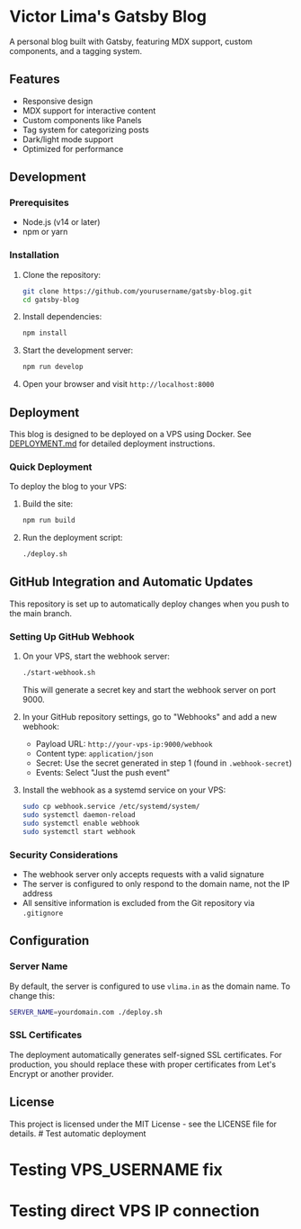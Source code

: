 # Victor Lima's Gatsby Blog

A personal blog built with Gatsby, featuring MDX support, custom components, and a tagging system.

## Features

- Responsive design
- MDX support for interactive content
- Custom components like Panels
- Tag system for categorizing posts
- Dark/light mode support
- Optimized for performance

## Development

### Prerequisites

- Node.js (v14 or later)
- npm or yarn

### Installation

1. Clone the repository:
   ```bash
   git clone https://github.com/yourusername/gatsby-blog.git
   cd gatsby-blog
   ```

2. Install dependencies:
   ```bash
   npm install
   ```

3. Start the development server:
   ```bash
   npm run develop
   ```

4. Open your browser and visit `http://localhost:8000`

## Deployment

This blog is designed to be deployed on a VPS using Docker. See [DEPLOYMENT.md](DEPLOYMENT.md) for detailed deployment instructions.

### Quick Deployment

To deploy the blog to your VPS:

1. Build the site:
   ```bash
   npm run build
   ```

2. Run the deployment script:
   ```bash
   ./deploy.sh
   ```

## GitHub Integration and Automatic Updates

This repository is set up to automatically deploy changes when you push to the main branch.

### Setting Up GitHub Webhook

1. On your VPS, start the webhook server:
   ```bash
   ./start-webhook.sh
   ```
   This will generate a secret key and start the webhook server on port 9000.

2. In your GitHub repository settings, go to "Webhooks" and add a new webhook:
   - Payload URL: `http://your-vps-ip:9000/webhook`
   - Content type: `application/json`
   - Secret: Use the secret generated in step 1 (found in `.webhook-secret`)
   - Events: Select "Just the push event"

3. Install the webhook as a systemd service on your VPS:
   ```bash
   sudo cp webhook.service /etc/systemd/system/
   sudo systemctl daemon-reload
   sudo systemctl enable webhook
   sudo systemctl start webhook
   ```

### Security Considerations

- The webhook server only accepts requests with a valid signature
- The server is configured to only respond to the domain name, not the IP address
- All sensitive information is excluded from the Git repository via `.gitignore`

## Configuration

### Server Name

By default, the server is configured to use `vlima.in` as the domain name. To change this:

```bash
SERVER_NAME=yourdomain.com ./deploy.sh
```

### SSL Certificates

The deployment automatically generates self-signed SSL certificates. For production, you should replace these with proper certificates from Let's Encrypt or another provider.

## License

This project is licensed under the MIT License - see the LICENSE file for details. # Test automatic deployment
# Testing VPS_USERNAME fix
# Testing direct VPS IP connection
